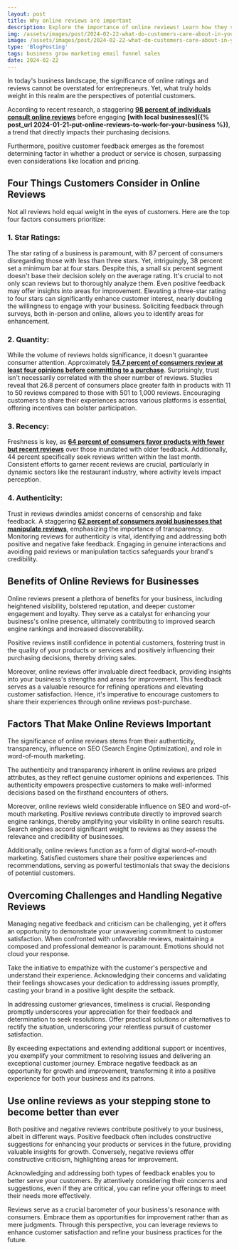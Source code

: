 ```yaml
---
layout: post
title: Why online reviews are important
description: Explore the importance of online reviews! Learn how they shape reputation, trust, and visibility, crucial for business growth in the digital age.
img: /assets/images/post/2024-02-22-what-do-customers-care-about-in-your-online-reviews/what-do-customers-care-about-in-your-online-reviews.jpg
image: /assets/images/post/2024-02-22-what-do-customers-care-about-in-your-online-reviews/what-do-customers-care-about-in-your-online-reviews.jpg
type: 'BlogPosting'
tags: business grow marketing email funnel sales
date: 2024-02-22
---
```


In today's business landscape, the significance of online ratings and reviews cannot be overstated for entrepreneurs. Yet, what truly holds weight in this realm are the perspectives of potential customers. 

According to recent research, a staggering **[98 percent of individuals consult online reviews](https://www.brightlocal.com/learn/local-consumer-review-survey/)** before engaging **[with local businesses]({% post_url 2024-01-21-put-online-reviews-to-work-for-your-business %})**, a trend that directly impacts their purchasing decisions. 

Furthermore, positive customer feedback emerges as the foremost determining factor in whether a product or service is chosen, surpassing even considerations like location and pricing.

## Four Things Customers Consider in Online Reviews
Not all reviews hold equal weight in the eyes of customers. Here are the top four factors consumers prioritize:

### 1. Star Ratings:
The star rating of a business is paramount, with 87 percent of consumers disregarding those with less than three stars. Yet, intriguingly, 38 percent set a minimum bar at four stars. Despite this, a small six percent segment doesn't base their decision solely on the average rating. It's crucial to not only scan reviews but to thoroughly analyze them. Even positive feedback may offer insights into areas for improvement. Elevating a three-star rating to four stars can significantly enhance customer interest, nearly doubling the willingness to engage with your business. Soliciting feedback through surveys, both in-person and online, allows you to identify areas for enhancement.

### 2. Quantity:
While the volume of reviews holds significance, it doesn't guarantee consumer attention. Approximately **[54.7 percent of consumers review at least four opinions before committing to a purchase](https://www.oberlo.com/blog/online-review-statistics)**. Surprisingly, trust isn't necessarily correlated with the sheer number of reviews. Studies reveal that 26.8 percent of consumers place greater faith in products with 11 to 50 reviews compared to those with 501 to 1,000 reviews. Encouraging customers to share their experiences across various platforms is essential, offering incentives can bolster participation.

### 3. Recency:
Freshness is key, as **[64 percent of consumers favor products with fewer but recent reviews](https://www.powerreviews.com/blog/importance-review-recency-or-volume/)** over those inundated with older feedback. Additionally, 44 percent specifically seek reviews written within the last month. Consistent efforts to garner recent reviews are crucial, particularly in dynamic sectors like the restaurant industry, where activity levels impact perception.

### 4. Authenticity:
Trust in reviews dwindles amidst concerns of censorship and fake feedback. A staggering **[62 percent of consumers avoid businesses that manipulate reviews](https://www.oberlo.com/blog/online-review-statistics)**, emphasizing the importance of transparency. Monitoring reviews for authenticity is vital, identifying and addressing both positive and negative fake feedback. Engaging in genuine interactions and avoiding paid reviews or manipulation tactics safeguards your brand's credibility.

## Benefits of Online Reviews for Businesses
Online reviews present a plethora of benefits for your business, including heightened visibility, bolstered reputation, and deeper customer engagement and loyalty. They serve as a catalyst for enhancing your business's online presence, ultimately contributing to improved search engine rankings and increased discoverability.

Positive reviews instill confidence in potential customers, fostering trust in the quality of your products or services and positively influencing their purchasing decisions, thereby driving sales.

Moreover, online reviews offer invaluable direct feedback, providing insights into your business's strengths and areas for improvement. This feedback serves as a valuable resource for refining operations and elevating customer satisfaction. Hence, it's imperative to encourage customers to share their experiences through online reviews post-purchase.

## Factors That Make Online Reviews Important
The significance of online reviews stems from their authenticity, transparency, influence on SEO (Search Engine Optimization), and role in word-of-mouth marketing.

The authenticity and transparency inherent in online reviews are prized attributes, as they reflect genuine customer opinions and experiences. This authenticity empowers prospective customers to make well-informed decisions based on the firsthand encounters of others.

Moreover, online reviews wield considerable influence on SEO and word-of-mouth marketing. Positive reviews contribute directly to improved search engine rankings, thereby amplifying your visibility in online search results. Search engines accord significant weight to reviews as they assess the relevance and credibility of businesses.

Additionally, online reviews function as a form of digital word-of-mouth marketing. Satisfied customers share their positive experiences and recommendations, serving as powerful testimonials that sway the decisions of potential customers.

## Overcoming Challenges and Handling Negative Reviews 
Managing negative feedback and criticism can be challenging, yet it offers an opportunity to demonstrate your unwavering commitment to customer satisfaction. When confronted with unfavorable reviews, maintaining a composed and professional demeanor is paramount. Emotions should not cloud your response.

Take the initiative to empathize with the customer's perspective and understand their experience. Acknowledging their concerns and validating their feelings showcases your dedication to addressing issues promptly, casting your brand in a positive light despite the setback.

In addressing customer grievances, timeliness is crucial. Responding promptly underscores your appreciation for their feedback and determination to seek resolutions. Offer practical solutions or alternatives to rectify the situation, underscoring your relentless pursuit of customer satisfaction.

By exceeding expectations and extending additional support or incentives, you exemplify your commitment to resolving issues and delivering an exceptional customer journey. Embrace negative feedback as an opportunity for growth and improvement, transforming it into a positive experience for both your business and its patrons.

## Use online reviews as your stepping stone to become better than ever
Both positive and negative reviews contribute positively to your business, albeit in different ways. Positive feedback often includes constructive suggestions for enhancing your products or services in the future, providing valuable insights for growth. Conversely, negative reviews offer constructive criticism, highlighting areas for improvement.

Acknowledging and addressing both types of feedback enables you to better serve your customers. By attentively considering their concerns and suggestions, even if they are critical, you can refine your offerings to meet their needs more effectively.

Reviews serve as a crucial barometer of your business's resonance with consumers. Embrace them as opportunities for improvement rather than as mere judgments. Through this perspective, you can leverage reviews to enhance customer satisfaction and refine your business practices for the future.


